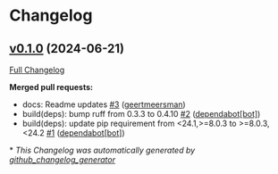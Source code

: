 # Changelog

## [v0.1.0](https://github.com/geertmeersman/aiomobilevikings/tree/v0.1.0) (2024-06-21)

[Full Changelog](https://github.com/geertmeersman/aiomobilevikings/compare/2d53bee19c68fc9f5ce32f4dffc62f5df555bf01...v0.1.0)

**Merged pull requests:**

- docs: Readme updates [\#3](https://github.com/geertmeersman/aiomobilevikings/pull/3) ([geertmeersman](https://github.com/geertmeersman))
- build\(deps\): bump ruff from 0.3.3 to 0.4.10 [\#2](https://github.com/geertmeersman/aiomobilevikings/pull/2) ([dependabot[bot]](https://github.com/apps/dependabot))
- build\(deps\): update pip requirement from \<24.1,\>=8.0.3 to \>=8.0.3,\<24.2 [\#1](https://github.com/geertmeersman/aiomobilevikings/pull/1) ([dependabot[bot]](https://github.com/apps/dependabot))



\* *This Changelog was automatically generated by [github_changelog_generator](https://github.com/github-changelog-generator/github-changelog-generator)*
